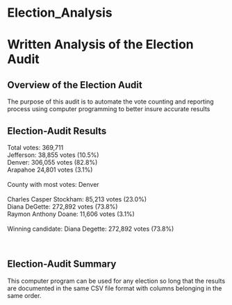 # Election_Analysis

<h1>Written Analysis of the Election Audit</h1>
<h2>Overview of the Election Audit</h2>
<p>The purpose of this audit is to automate the vote counting and reporting process using computer programming to better insure accurate results</p>
<h2>Election-Audit Results</h2>
<p>Total votes: 369,711 <br>
Jefferson: 38,855 votes (10.5%)<br>
Denver: 306,055 votes (82.8%)<br>
Arapahoe 24,801 votes (3.1%)<br>
	<br> 
  County with most votes: Denver <br>
  <br>
  Charles Casper Stockham: 85,213 votes (23.0%)<br>
  Diana DeGette: 272,892 votes (73.8%)<br>
  Raymon Anthony Doane: 11,606 votes (3.1%)<br>
  <br>
  Winning candidate: Diana Degette: 272,892 votes (73.8%)</p>
  <br>
  <h2>Election-Audit Summary</h2>
  <p>This computer program can be used for any election so long that the results are documented in the same CSV file format with columns belonging in the same order.</p>
